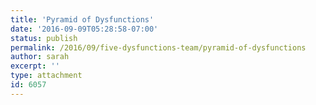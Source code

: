 ```yaml
---
title: 'Pyramid of Dysfunctions'
date: '2016-09-09T05:28:58-07:00'
status: publish
permalink: /2016/09/five-dysfunctions-team/pyramid-of-dysfunctions
author: sarah
excerpt: ''
type: attachment
id: 6057
---
```

<!DOCTYPE html PUBLIC "-//W3C//DTD HTML 4.0 Transitional//EN" "http://www.w3.org/TR/REC-html40/loose.dtd">
<?xml encoding="UTF-8">
